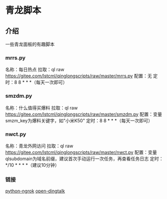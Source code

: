 # 青龙脚本

## 介绍
一些青龙面板的有趣脚本

### mrrs.py
名称：每日热点
拉取：ql raw https://gitee.com/lstcml/qinglongscripts/raw/master/mrrs.py
配置：无
定时：8 8 * * *（每天一次即可）

### smzdm.py
名称：什么值得买爆料
拉取：ql raw https://gitee.com/lstcml/qinglongscripts/raw/master/smzdm.py
配置：变量smzm_key为爆料关键字，如"小米K50"
定时：8 8 * * *（每天一次即可）

### nwct.py
名称：青龙外网访问
拉取：ql raw https://gitee.com/lstcml/qinglongscripts/raw/master/nwct.py
配置：变量qlsubdomain为域名前缀，建议首次手动运行一次任务，再查看任务日志
定时：*/10 * * * *（建议10分钟）


### 链接
[python-ngrok](https://github.com/hauntek/python-ngrok)
[open-dingtalk](https://github.com/open-dingtalk/pierced)